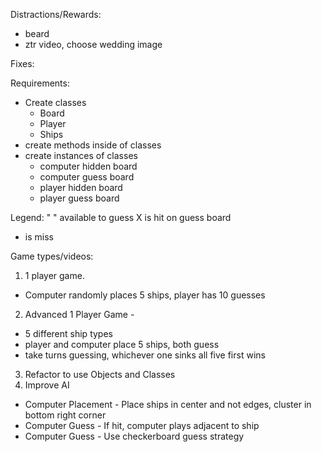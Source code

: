 Distractions/Rewards:
- beard
- ztr video, choose wedding image

Fixes:

Requirements:
- Create classes 
  - Board
  - Player
  - Ships 
- create methods inside of classes 
- create instances of classes
  - computer hidden board
  - computer guess board
  - player hidden board
  - player guess board


Legend:
" " available to guess
 X is hit on guess board
 - is miss

Game types/videos: 
1. 1 player game. 
  - Computer randomly places 5 ships, player has 10 guesses
2. Advanced 1 Player Game - 
  - 5 different ship types
  - player and computer place 5 ships, both guess
  - take turns guessing, whichever one sinks all five first wins
3. Refactor to use Objects and Classes
4. Improve AI
  - Computer Placement - Place ships in center and not edges, cluster in bottom right corner
  - Computer Guess - If hit, computer plays adjacent to ship
  - Computer Guess - Use checkerboard guess strategy




 